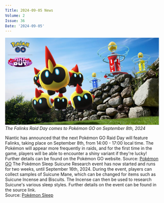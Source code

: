 ```yaml
---
Title: 2024-09-05 News
Volume: 2
Issue: 36
Date: '2024-09-05'
---
```


[![The Falinks Raid Day comes to Pokémon GO on September 8th, 2024](/web/images/the-falinks-raid-day-comes-to-pokemon-go-on-september-8th-2024.jpeg)](/web/images/the-falinks-raid-day-comes-to-pokemon-go-on-september-8th-2024.jpeg)*The Falinks Raid Day comes to Pokémon GO on September 8th, 2024*

Niantic has announced that the next Pokémon GO Raid Day will feature Falinks, taking place on September 8th, from 14:00 - 17:00 local time. The Pokémon will appear more frequently in raids, and for the first time in the game, players will be able to encounter a shiny variant if they're lucky! Further details can be found on the Pokémon GO website.
Source: [Pokémon GO](https://pokemongolive.com/en/post/falinks-raid-day-event/)
The Pokémon Sleep Suicune Research event has now started and runs for two weeks, until September 16th, 2024. During the event, players can collect samples of Suicune Mane, which can be changed for items such as Suicune Incense and Biscuits. The Incense can then be used to research Suicune's various sleep styles. Further details on the event can be found in the source link.  
Source: [Pokémon Sleep](https://www.pokemonsleep.net/en/news/313634383835373333373239383934343031/)